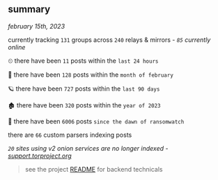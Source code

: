 
## summary
_february 15th, 2023_

currently tracking `131` groups across `240` relays & mirrors - _`85` currently online_

⏲ there have been `11` posts within the `last 24 hours`

🦈 there have been `128` posts within the `month of february`

🪐 there have been `727` posts within the `last 90 days`

🏚 there have been `320` posts within the `year of 2023`

🦕 there have been `6006` posts `since the dawn of ransomwatch`

there are `66` custom parsers indexing posts

_`20` sites using v2 onion services are no longer indexed - [support.torproject.org](https://support.torproject.org/onionservices/v2-deprecation/)_

> see the project [README](https://github.com/joshhighet/ransomwatch#ransomwatch--) for backend technicals
